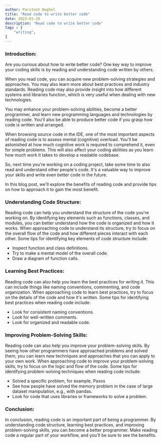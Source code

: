 ```yaml
---
author: Paritosh Baghel
title: "Read code to write better code"
date: 2023-01-20
description: "Read code to write better code"
tags : [
    "writing",
]
---
```


### Introduction:

Are you curious about how to write better code? One key way to improve your coding skills is by reading and understanding code written by others.

When you read code, you can acquire new problem-solving strategies and approaches. You may also learn more about best practices and industry standards. Reading code may also provide insight into how different systems and libraries function, which is very useful when dealing with new technologies.

You may enhance your problem-solving abilities, become a better programmer, and learn new programming languages and technologies by reading code. You'll also be able to produce better code if you grasp how code is written and arranged.

When browsing source code in the IDE, one of the most important aspects of reading code is to assess mental (cognitive) overload. You'll be astonished at how much cognitive work is required to comprehend it, even for simple problems. This will also affect your coding abilities as you learn how much work it takes to develop a readable codebase.

So, next time you're working on a coding project, take some time to also read and understand other people's code. It's a valuable way to improve your skills and write even better code in the future.

In this blog post, we'll explore the benefits of reading code and provide tips on how to approach it to gain the most benefit.


### Understanding Code Structure:

Reading code can help you understand the structure of the code you're working on. By identifying key elements such as functions, classes, and modules, you can better understand how the code is organized and how it works. When approaching code to understand its structure, try to focus on the overall flow of the code and how different pieces interact with each other. Some tips for identifying key elements of code structure include:

- Inspect function and class definitions.
- Try to make a mental model of the overall code.
- Draw a diagram of function calls.

### Learning Best Practices:

Reading code can also help you learn the best practices for writing it. This can include things like naming conventions, commenting, and code organization. When approaching code to learn best practices, try to focus on the details of the code and how it's written. Some tips for identifying best practices when reading code include:

- Look for consistent naming conventions.
- Look for well-written comments.
- Look for organized and readable code.

### Improving Problem-Solving Skills:

Reading code can also help you improve your problem-solving skills. By seeing how other programmers have approached problems and solved them, you can learn new techniques and approaches that you can apply to your own work. When approaching code to improve your problem-solving skills, try to focus on the logic and flow of the code. Some tips for identifying problem-solving techniques when reading code include:

- Solved a specific problem, for example, Paxos
- See how people have solved the memory problem in the case of large dataset manipulation, e.g., with pandas.
- Look for code that uses libraries or frameworks to solve a problem.

### Conclusion:

In conclusion, reading code is an important part of being a programmer. By understanding code structure, learning best practices, and improving problem-solving skills, you can become a better programmer. Make reading code a regular part of your workflow, and you'll be sure to see the benefits.
